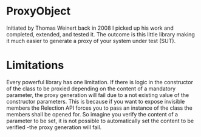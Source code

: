 ProxyObject
===========
Initiated by Thomas Weinert back in 2008 I picked up his work and completed, extended, and tested it.
The outcome is this little library making it much easier to generate a proxy of your system under test (SUT).


Limitations
===========
Every powerful library has one limitation. If there is logic in the constructor of the class to be proxied
depending on the content of a mandatory parameter, the proxy generation will fail due to a not existing value of the 
constructor parameters. This is because if you want to expose invisible members the Relection API forces you to pass an 
instance of the class the members shall be opened for. So imagine you verify the content of a parameter to be set, it is 
not possible to automatically set the content to be verified -the proxy generation will fail.


 